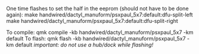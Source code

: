 One time flashes to set the half in the eeprom (should not have to be done again):
	make handwired/dactyl_manuform/psxpaul_5x7:default:dfu-split-left
	make handwired/dactyl_manuform/psxpaul_5x7:default:dfu-split-right

To compile:
	qmk compile -kb handwired/dactyl_manuform/psxpaul_5x7 -km default
To flash:
	qmk flash -kb handwired/dactyl_manuform/psxpaul_5x7 -km default
	*important: do not use a hub/dock while flashing!*
